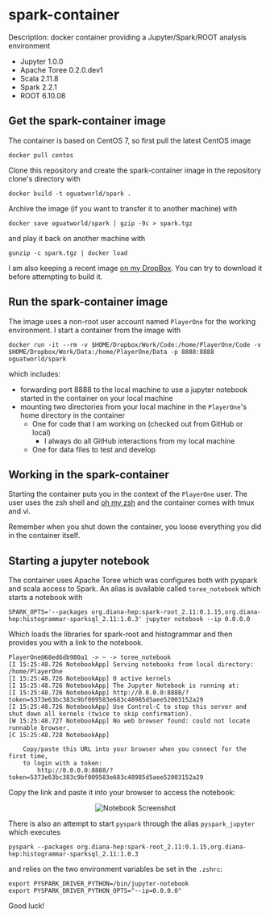 # spark-container

Description: docker container providing a Jupyter/Spark/ROOT analysis environment

* Jupyter 1.0.0
* Apache Toree 0.2.0.dev1
* Scala 2.11.8
* Spark 2.2.1
* ROOT 6.10.08

## Get the spark-container image

The container is based on CentOS 7, so first pull the latest CentOS image

```
docker pull centos
```

Clone this repository and create the spark-container image in the repository clone's directory with

```
docker build -t oguatworld/spark .
```

Archive the image (if you want to transfer it to another machine) with

```
docker save oguatworld/spark | gzip -9c > spark.tgz
```

and play it back on another machine with

```
gunzip -c spark.tgz | docker load
```

I am also keeping a recent image [on my DropBox](http://tinyurl.com/y9pmdqog). You can try to download it before attempting to build it.

## Run the spark-container image

The image uses a non-root user account named `PlayerOne` for the working environment. I start a container from the image with

```
docker run -it --rm -v $HOME/Dropbox/Work/Code:/home/PlayerOne/Code -v $HOME/Dropbox/Work/Data:/home/PlayerOne/Data -p 8888:8888 oguatworld/spark
```

which includes:

* forwarding port 8888 to the local machine to use a jupyter notebook started in the container on your local machine
* mounting two directories from your local machine in the `PlayerOne`'s home directory in the container
    * One for code that I am working on (checked out from GitHub  or local) 
        * I always do all GitHub interactions from my local machine
    * One for data files to test and develop

## Working in the spark-container

Starting the container puts you in the context of the `PlayerOne` user. The user uses the zsh shell and [oh my zsh](https://github.com/robbyrussell/oh-my-zsh) and the container comes with tmux and vi. 

Remember when you shut down the container, you loose everything you did in the container itself.

## Starting a jupyter notebook

The container uses Apache Toree which was configures both with pyspark and scala access to Spark. An alias is available called `toree_notebook` which starts a notebook with

```
SPARK_OPTS='--packages org.diana-hep:spark-root_2.11:0.1.15,org.diana-hep:histogrammar-sparksql_2.11:1.0.3' jupyter notebook --ip 0.0.0.0
```

Which loads the libraries for spark-root and histogrammar and then provides you with a link to the notebook. 

```
PlayerOne@68ed6db980a1 -> ~ -> toree_notebook
[I 15:25:48.726 NotebookApp] Serving notebooks from local directory: /home/PlayerOne
[I 15:25:48.726 NotebookApp] 0 active kernels
[I 15:25:48.726 NotebookApp] The Jupyter Notebook is running at:
[I 15:25:48.726 NotebookApp] http://0.0.0.0:8888/?token=5373e63bc383c9bf009583e683c48985d5aee52003152a29
[I 15:25:48.726 NotebookApp] Use Control-C to stop this server and shut down all kernels (twice to skip confirmation).
[W 15:25:48.727 NotebookApp] No web browser found: could not locate runnable browser.
[C 15:25:48.728 NotebookApp]

    Copy/paste this URL into your browser when you connect for the first time,
    to login with a token:
        http://0.0.0.0:8888/?token=5373e63bc383c9bf009583e683c48985d5aee52003152a29
```

Copy the link and paste it into your browser to access the notebook:

<p align="center">
  <img src="http://tinyurl.com/yagqxmuv" alt="Notebook Screenshot">
</p>

There is also an attempt to start `pyspark` through the alias `pyspark_jupyter` which executes

```
pyspark --packages org.diana-hep:spark-root_2.11:0.1.15,org.diana-hep:histogrammar-sparksql_2.11:1.0.3
```

and relies on the two environment variables be set in the `.zshrc`:

```
export PYSPARK_DRIVER_PYTHON=/bin/jupyter-notebook
export PYSPARK_DRIVER_PYTHON_OPTS="--ip=0.0.0.0"
```

Good luck!